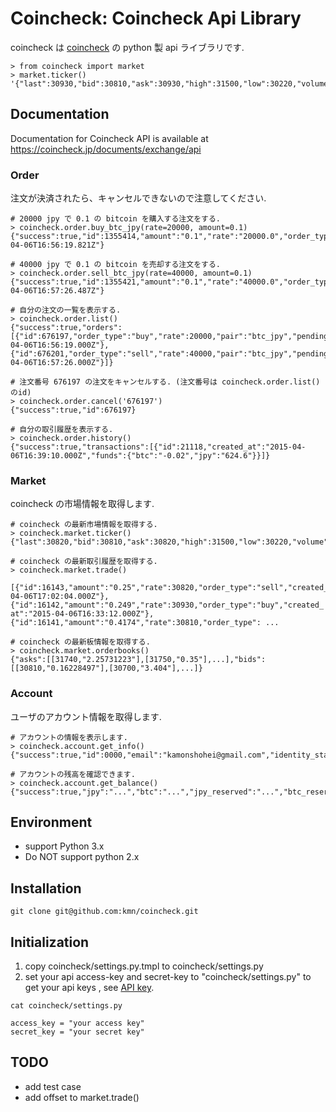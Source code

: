 # Coincheck: Coincheck Api Library

coincheck は [coincheck](https://coincheck.jp) の python 製 api ライブラリです. 

```
> from coincheck import market
> market.ticker()
'{"last":30930,"bid":30810,"ask":30930,"high":31500,"low":30220,"volume":"560.51814602","timestamp":1428338044}'
```


## Documentation

Documentation for Coincheck API is  available at https://coincheck.jp/documents/exchange/api

### Order

 注文が決済されたら、キャンセルできないので注意してください.

```
# 20000 jpy で 0.1 の bitcoin を購入する注文をする.
> coincheck.order.buy_btc_jpy(rate=20000, amount=0.1)
{"success":true,"id":1355414,"amount":"0.1","rate":"20000.0","order_type":"buy","pair":"btc_jpy","created_at":"2015-04-06T16:56:19.821Z"}

# 40000 jpy で 0.1 の bitcoin を売却する注文をする.
> coincheck.order.sell_btc_jpy(rate=40000, amount=0.1)
{"success":true,"id":1355421,"amount":"0.1","rate":"40000.0","order_type":"sell","pair":"btc_jpy","created_at":"2015-04-06T16:57:26.487Z"}

# 自分の注文の一覧を表示する.
> coincheck.order.list()
{"success":true,"orders":[{"id":676197,"order_type":"buy","rate":20000,"pair":"btc_jpy","pending_amount":"0.1","created_at":"2015-04-06T16:56:19.000Z"},{"id":676201,"order_type":"sell","rate":40000,"pair":"btc_jpy","pending_amount":"0.1","created_at":"2015-04-06T16:57:26.000Z"}]}

# 注文番号 676197 の注文をキャンセルする. (注文番号は coincheck.order.list() のid)
> coincheck.order.cancel('676197')
{"success":true,"id":676197}

# 自分の取引履歴を表示する.
> coincheck.order.history()
{"success":true,"transactions":[{"id":21118,"created_at":"2015-04-06T16:39:10.000Z","funds":{"btc":"-0.02","jpy":"624.6"}}]}
```

### Market

coincheck の市場情報を取得します.

```
# coincheck の最新市場情報を取得する.
> coincheck.market.ticker()
{"last":30820,"bid":30810,"ask":30820,"high":31500,"low":30220,"volume":"559.78124602","timestamp":1428340013}

# coincheck の最新取引履歴を取得する.
> coincheck.market.trade()
 [{"id":16143,"amount":"0.25","rate":30820,"order_type":"sell","created_at":"2015-04-06T17:02:04.000Z"},{"id":16142,"amount":"0.249","rate":30930,"order_type":"buy","created_
at":"2015-04-06T16:33:12.000Z"},{"id":16141,"amount":"0.4174","rate":30810,"order_type": ...

# coincheck の最新板情報を取得する.
> coincheck.market.orderbooks()
{"asks":[[31740,"2.25731223"],[31750,"0.35"],...],"bids":[[30810,"0.16228497"],[30700,"3.404"],...]}
```

### Account

ユーザのアカウント情報を取得します.

```
# アカウントの情報を表示します.
> coincheck.account.get_info()
{"success":true,"id":0000,"email":"kamonshohei@gmail.com","identity_status":"identity_verified","bitcoin_address":"..."}

# アカウントの残高を確認できます.
> coincheck.account.get_balance()
{"success":true,"jpy":"...","btc":"...","jpy_reserved":"...","btc_reserved":"...","jpy_lend_in_use":"...","btc_lend_in_use":"...","jpy_lent":"...","btc_lent":"...","jpy_debt":"...","btc_debt":"..."}
```


## Environment

- support Python 3.x
- Do NOT support python 2.x 

## Installation

```
git clone git@github.com:kmn/coincheck.git
```

## Initialization

1. copy coincheck/settings.py.tmpl to coincheck/settings.py
2. set your api access-key and secret-key to "coincheck/settings.py"
   to get your api keys , see [API key](https://coincheck.jp/api_settings).


```
cat coincheck/settings.py

access_key = "your access key"
secret_key = "your secret key"
```


## TODO

- add test case
- add offset to market.trade()
